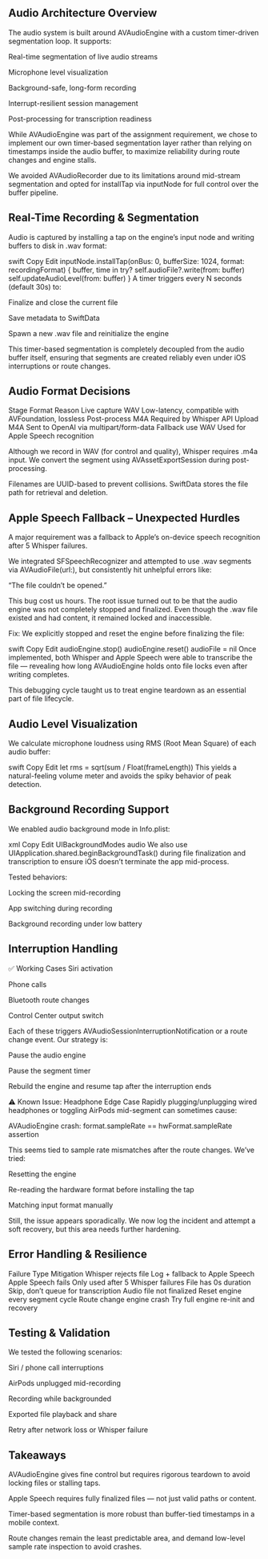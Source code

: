 ## Audio Architecture Overview
The audio system is built around AVAudioEngine with a custom timer-driven segmentation loop. It supports:

Real-time segmentation of live audio streams

Microphone level visualization

Background-safe, long-form recording

Interrupt-resilient session management

Post-processing for transcription readiness

While AVAudioEngine was part of the assignment requirement, we chose to implement our own timer-based segmentation layer rather than relying on timestamps inside the audio buffer, to maximize reliability during route changes and engine stalls.

We avoided AVAudioRecorder due to its limitations around mid-stream segmentation and opted for installTap via inputNode for full control over the buffer pipeline.

## Real-Time Recording & Segmentation
Audio is captured by installing a tap on the engine’s input node and writing buffers to disk in .wav format:

swift
Copy
Edit
inputNode.installTap(onBus: 0, bufferSize: 1024, format: recordingFormat) { buffer, time in
    try? self.audioFile?.write(from: buffer)
    self.updateAudioLevel(from: buffer)
}
A timer triggers every N seconds (default 30s) to:

Finalize and close the current file

Save metadata to SwiftData

Spawn a new .wav file and reinitialize the engine

This timer-based segmentation is completely decoupled from the audio buffer itself, ensuring that segments are created reliably even under iOS interruptions or route changes.

## Audio Format Decisions
Stage    Format    Reason
Live capture    WAV    Low-latency, compatible with AVFoundation, lossless
Post-process    M4A    Required by Whisper API
Upload    M4A    Sent to OpenAI via multipart/form-data
Fallback use    WAV    Used for Apple Speech recognition

Although we record in WAV (for control and quality), Whisper requires .m4a input. We convert the segment using AVAssetExportSession during post-processing.

Filenames are UUID-based to prevent collisions. SwiftData stores the file path for retrieval and deletion.

## Apple Speech Fallback – Unexpected Hurdles
A major requirement was a fallback to Apple’s on-device speech recognition after 5 Whisper failures.

We integrated SFSpeechRecognizer and attempted to use .wav segments via AVAudioFile(url:), but consistently hit unhelpful errors like:

“The file couldn’t be opened.”

This bug cost us hours. The root issue turned out to be that the audio engine was not completely stopped and finalized. Even though the .wav file existed and had content, it remained locked and inaccessible.

Fix: We explicitly stopped and reset the engine before finalizing the file:

swift
Copy
Edit
audioEngine.stop()
audioEngine.reset()
audioFile = nil
Once implemented, both Whisper and Apple Speech were able to transcribe the file — revealing how long AVAudioEngine holds onto file locks even after writing completes.

This debugging cycle taught us to treat engine teardown as an essential part of file lifecycle.

## Audio Level Visualization
We calculate microphone loudness using RMS (Root Mean Square) of each audio buffer:

swift
Copy
Edit
let rms = sqrt(sum / Float(frameLength))
This yields a natural-feeling volume meter and avoids the spiky behavior of peak detection.

## Background Recording Support
We enabled audio background mode in Info.plist:

xml
Copy
Edit
<key>UIBackgroundModes</key>
<array>
  <string>audio</string>
</array>
We also use UIApplication.shared.beginBackgroundTask() during file finalization and transcription to ensure iOS doesn’t terminate the app mid-process.

Tested behaviors:

Locking the screen mid-recording

App switching during recording

Background recording under low battery

## Interruption Handling
✅ Working Cases
Siri activation

Phone calls

Bluetooth route changes

Control Center output switch

Each of these triggers AVAudioSessionInterruptionNotification or a route change event. Our strategy is:

Pause the audio engine

Pause the segment timer

Rebuild the engine and resume tap after the interruption ends

⚠️ Known Issue: Headphone Edge Case
Rapidly plugging/unplugging wired headphones or toggling AirPods mid-segment can sometimes cause:

AVAudioEngine crash: format.sampleRate == hwFormat.sampleRate assertion

This seems tied to sample rate mismatches after the route changes. We’ve tried:

Resetting the engine

Re-reading the hardware format before installing the tap

Matching input format manually

Still, the issue appears sporadically. We now log the incident and attempt a soft recovery, but this area needs further hardening.

## Error Handling & Resilience
Failure Type    Mitigation
Whisper rejects file    Log + fallback to Apple Speech
Apple Speech fails    Only used after 5 Whisper failures
File has 0s duration    Skip, don’t queue for transcription
Audio file not finalized    Reset engine every segment cycle
Route change engine crash    Try full engine re-init and recovery

## Testing & Validation
We tested the following scenarios:

Siri / phone call interruptions

AirPods unplugged mid-recording

Recording while backgrounded

Exported file playback and share

Retry after network loss or Whisper failure

## Takeaways
AVAudioEngine gives fine control but requires rigorous teardown to avoid locking files or stalling taps.

Apple Speech requires fully finalized files — not just valid paths or content.

Timer-based segmentation is more robust than buffer-tied timestamps in a mobile context.

Route changes remain the least predictable area, and demand low-level sample rate inspection to avoid crashes.
